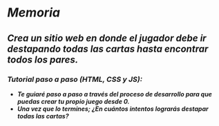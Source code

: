 # **_Memoria_**

## **_Crea un sitio web en donde el jugador debe ir destapando todas las cartas hasta encontrar todos los pares._**

### **_Tutorial paso a paso (HTML, CSS y JS):_**

- **_Te guiaré paso a paso a través del proceso de desarrollo para que puedas crear tu propio juego desde 0._**
- **_Una vez que lo termines; ¿En cuántos intentos lograrás destapar todas las cartas?_**
